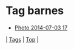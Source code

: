 <!--
title: Tag barnes
date: 2020-06-28T15:26:59.705Z
tags:
-->
# Tag barnes

 * [Photo 2014-07-03 17](90671462184.md)

| [Tags](tags.md) | [Top](index.md) |
